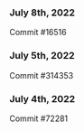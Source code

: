 ### July 8th, 2022

Commit #16516

### July 5th, 2022

Commit #314353


### July 4th, 2022

Commit #72281
